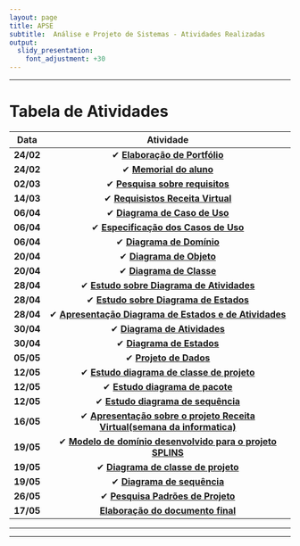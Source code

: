 ```yaml
---
layout: page
title: APSE
subtitle:  Análise e Projeto de Sistemas - Atividades Realizadas
output:
  slidy_presentation:
    font_adjustment: +30
---
```

---

# Tabela de Atividades

| **Data**    | **Atividade**      |
| ------- |:--------------------------------------------------------------------------------------------:| 
| **24/02**   | ✔ **[Elaboração de Portfólio](https://giovannafantacini.github.io/giovannafantacini.io/)**|
| **24/02**   | ✔ **[Memorial do aluno](https://giovannafantacini.github.io/giovannafantacini.io/aboutme/)**|
| **02/03**   | ✔ **[Pesquisa sobre requisitos](Atividades/Requisitos.pdf)**|
| **14/03**   | ✔ **[Requisistos Receita Virtual](https://docs.google.com/document/d/17w2iCt25jdSfD3fOOLtCA8yoCzZwHB1c9ZCQX_UrwFY/edit)**|
| **06/04**   | ✔ **[Diagrama de Caso de Uso](https://docs.google.com/document/d/10yKP2XiJFviRA-jOnXl1KFuf1LWa_1B0MvyDw1tzako/edit?usp=sharing)**|
| **06/04**   | ✔ **[Especificação dos Casos de Uso](https://docs.google.com/document/d/1O8iXkl4P6KlN44eZKUuuZZqS6fnWuIYJChssNbeUrjc/edit?usp=sharing)**|
| **06/04**   | ✔ **[Diagrama de Domínio](https://docs.google.com/document/d/1ffnylOiWnYWIs7UQR2NoTzmizPeWPA47Trwa--QpogY/edit?usp=sharing)**|
| **20/04**   | ✔ **[Diagrama de Objeto](https://docs.google.com/document/d/1DltzRUSYV90QyMGR3z0pnKa3TWbyIPy--VO8v7uZeDY/edit?usp=sharing)**|
| **20/04**   | ✔ **[Diagrama de Classe](https://docs.google.com/document/d/12vthy9ZPtP9_1GL6VB4korrS87HuWsfDhZg2aK5PaCE/edit?usp=sharing)**|
| **28/04**   | ✔ **[Estudo sobre Diagrama de Atividades](Atividades/DiagramaDeAtividades.pdf)**|
| **28/04**   | ✔ **[Estudo sobre Diagrama de Estados](Atividades/DiagramaDeEstados.pdf)**|
| **28/04**   | ✔ **[Apresentação Diagrama de Estados e de Atividades](Atividades/ApresentacaoDiagramas.pdf)**|
| **30/04**   | ✔ **[Diagrama de Atividades](https://docs.google.com/document/d/1tIoDNZKU67gI91BvVl-xFEkmgZMa1f-sZYW0vVEHxmY/edit?usp=sharing)**|
| **30/04**   | ✔ **[Diagrama de Estados](https://docs.google.com/document/d/14WYC8b4FMmdG4xBGvGrffW6P0vF3WXhcJOLYLNA5Qzk/edit?usp=sharing)**|
| **05/05**   | ✔ **[Projeto de Dados](https://docs.google.com/document/d/1X4F-6k5bEo054kr_ldZHR3M4FXMQJktwWasQKKNfuBQ/edit?usp=sharing)**|
| **12/05**   | ✔ **[Estudo diagrama de classe de projeto](Atividades/DiagramaDeClasseDeProjeto.pdf)**|
| **12/05**   | ✔ **[Estudo diagrama de pacote](Atividades/DiagramadePacote.pdf)**|
| **12/05**   | ✔ **[Estudo diagrama de sequência](Atividades/PesquisaDiagramadeSequencia.pdf)**|
| **16/05**   | ✔ **[Apresentação sobre o projeto Receita Virtual(semana da informatica)](https://drive.google.com/drive/folders/1mmxTfadAaMOsdANNipppOd-DcQP4-mzk?usp=sharing)**|
| **19/05**   | ✔ **[Modelo de domínio desenvolvido para o projeto SPLINS](Atividades/DiagramaDeDominioSPLINS(FeitoReceitaMedica).pdf)**|
| **19/05**   | ✔ **[Diagrama de classe de projeto](https://docs.google.com/document/d/1xsDVNcud3D8tBcW9KH4lqqjxxvi7_7S-gcoc0cBrGN8/edit?usp=sharing)**|
| **19/05**   | ✔ **[Diagrama de sequência](https://docs.google.com/document/d/1lL3F7_-j9v_XAXoSyikbV_k4WlxPARxOOGOIgoxOTSk/edit?usp=sharing)**|
| **26/05**   | ✔ **[Pesquisa Padrões de Projeto](https://docs.google.com/document/d/1w2Wi89WcMau89s9IsF4vZcVwrxduN1fdNZRCQcUUako/edit?usp=sharing)**|
| **17/05**   |  **[Elaboração do documento final](https://docs.google.com/document/d/1hX8-y8aBUQ58xaxR89YZ8Wgj9zDPYtFNl37nypS2AxI/edit?usp=sharing)**|

---


---

